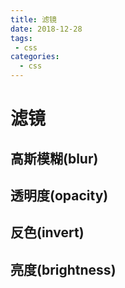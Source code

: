```yaml
--- 
title: 滤镜
date: 2018-12-28
tags: 
 - css
categories:
  - css
---
```

# 滤镜

## 高斯模糊(blur)

## 透明度(opacity)

## 反色(invert)

## 亮度(brightness)
